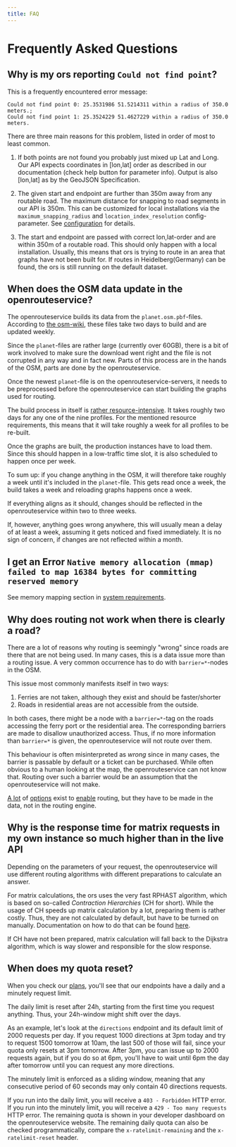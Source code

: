 ```yaml
---
title: FAQ
---
```


# Frequently Asked Questions

## Why is my ors reporting `Could not find point`?

This is a frequently encountered error message:
```
Could not find point 0: 25.3531986 51.5214311 within a radius of 350.0 meters.;
Could not find point 1: 25.3524229 51.4627229 within a radius of 350.0 meters.
```

There are three main reasons for this problem, listed in order of most to least common.

1. If both points are not found you probably just mixed up Lat and Long. Our
   API expects coordinates in [lon,lat] order as described in our documentation
   (check help button for parameter info). Output is also [lon,lat] as by the
   GeoJSON Specification.

2. The given start and endpoint are further than 350m away from any routable
   road. The maximum distance for snapping to road segments in our API is 350m.
 This can be customized for local installations via the
  `maximum_snapping_radius` and `location_index_resolution` config-parameter. See
  [configuration](/run-instance/configuration/ors/engine/profiles.md) for details.

3. The start and endpoint are passed with correct lon,lat-order and are within
   350m of a routable road. This should only happen with a local installation.
   Usually, this means that ors is trying to route in an area that graphs have not
   been built for.
   If routes in Heidelberg(Germany) can be found, the ors is still running on the
   default dataset.

## When does the OSM data update in the openrouteservice?

The openrouteservice builds its data from the `planet.osm.pbf`-files. According
to [the osm-wiki](https://wiki.openstreetmap.org/wiki/Planet.osm), these files
take two days to build and are updated weekly.

Since the `planet`-files are rather large (currently over 60GB), there is a bit
of work involved to make sure the download went right and the file is not
corrupted in any way and in fact new. Parts of this process are in the hands of
the OSM, parts are done by the openrouteservice.

Once the newest `planet`-file is on the openrouteservice-servers, it needs to
be preprocessed before the openrouteservice can start building the graphs used
for routing.

The build process in itself is [rather
resource-intensive](/run-instance/system-requirements.md). It takes roughly two
days for any one of the nine profiles. For the mentioned resource requirements,
this means that it will take roughly a week for all profiles to be re-built.

Once the graphs are built, the production instances have to load them. Since
this should happen in a low-traffic time slot, it is also scheduled to happen
once per week.

To sum up: if you change anything in the OSM, it will therefore take roughly a
week until it's included in the `planet`-file. This gets read once a week, the
build takes a week and reloading graphs happens once a week.

If everything aligns as it should, changes should be reflected in the
openrouteservice within two to three weeks.

If, however, anything goes wrong anywhere, this will usually mean a delay of at
least a week, assuming it gets noticed and fixed immediately. It is no sign of
concern, if changes are not reflected within a month.

## I get an Error `Native memory allocation (mmap) failed to map 16384 bytes for committing reserved memory`

See memory mapping section in [system requirements](/run-instance/system-requirements.md#memory-mapping-in-large-builds-with-a-containerized-openrouteservice-instance).

## Why does routing not work when there is clearly a road?

There are a lot of reasons why routing is seemingly "wrong" since
roads are there that are not being used. In many cases, this is a data issue more than a routing issue.
A very common occurrence has to do with `barrier=*`-nodes in the OSM.

This issue most commonly manifests itself in two ways:

1. Ferries are not taken, although they exist and should be faster/shorter
2. Roads in residential areas are not accessible from the outside.

In both cases, there might be a node with a `barrier=*`-tag on the roads accessing the ferry port or the residential area.
The corresponding barriers are made to disallow unauthorized access.
Thus, if no more information than `barrier=*` is given, the openrouteservice will not route over them.

This behaviour is often misinterpreted as _wrong_ since in many cases, the barrier is passable by default or a ticket can be purchased.
While often obvious to a human looking at the map, the openrouteservice can not know that.
Routing over such a barrier would be an assumption that the openrouteservice will not make.

[A lot](https://wiki.openstreetmap.org/wiki/Key:access#List_of_possible_values)
of [options](https://wiki.openstreetmap.org/wiki/Key:locked) exist to
[enable](https://wiki.openstreetmap.org/wiki/Tag:access%3Ddestination) routing,
but they have to be made in the data, not in the routing engine.

## Why is the response time for matrix requests in my own instance so much higher than in the live API
Depending on the parameters of your request, the openrouteservice will use
different routing algorithms with different preparations to calculate an
answer.

For matrix calculations, the ors uses the very fast RPHAST algorithm, which is
based on so-called _Contraction Hierarchies_ (CH for short).  While the usage
of CH speeds up matrix calculation by a lot, preparing them is rather costly.
Thus, they are not calculated by default, but have to be turned on manually.
Documentation on how to do that can be found [here](https://giscience.github.io/openrouteservice/run-instance/configuration/ors/engine/profiles#methods-ch).

If CH have not been prepared, matrix calculation will fall back to the Dijkstra
algorithm, which is way slower and responsible for the slow response.

## When does my quota reset?
When you check our [plans](https://openrouteservice.org/plans/), you'll see
that our endpoints have a daily and a minutely request limit.

The daily limit is reset after 24h, starting from the first time you request
anything. Thus, your 24h-window might shift over the days.

As an example, let's look at the `directions` endpoint and its default limit of
2000 requests per day.  If you request 1000 directions at 3pm today and try to
request 1500 tomorrow at 10am, the last 500 of those will fail, since your
quota only resets at 3pm tomorrow. After 3pm, you can issue up to 2000 requests
again, but if you do so at 6pm, you'll have to wait until 6pm the day after
tomorrow until you can request any more directions.

The minutely limit is enforced as a sliding window, meaning that any
consecutive period of 60 seconds may only contain 40 directions requests.

If you run into the daily limit, you will receive a `403 - Forbidden` HTTP error.
If you run into the minutely limit, you will receive a `429 - Too many requests` HTTP error.
The remaining quota is shown in your developer dashboard on the openrouteservice website.
The remaining daily quota can also be checked programmatically, compare the `x-ratelimit-remaining` and the `x-ratelimit-reset` header.
